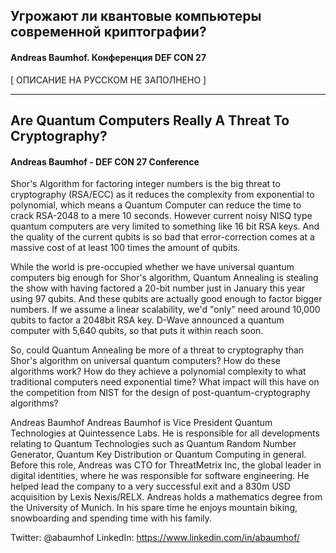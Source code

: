 ## Угрожают ли квантовые компьютеры современной криптографии?

#### Andreas Baumhof. Конференция DEF CON 27

[ ОПИСАНИЕ НА РУССКОМ НЕ ЗАПОЛНЕНО ]

---

## Are Quantum Computers Really A Threat To Cryptography?

#### Andreas Baumhof - DEF CON 27 Conference

Shor's Algorithm for factoring integer numbers is the big threat to cryptography (RSA/ECC) as it reduces the complexity from exponential to polynomial, which means a Quantum Computer can reduce the time to crack RSA-2048 to a mere 10 seconds. However current noisy NISQ type quantum computers are very limited to something like 16 bit RSA keys. And the quality of the current qubits is so bad that error-correction comes at a massive cost of at least 100 times the amount of qubits.

While the world is pre-occupied whether we have universal quantum computers big enough for Shor's algorithm, Quantum Annealing is stealing the show with having factored a 20-bit number just in January this year using 97 qubits. And these qubits are actually good enough to factor bigger numbers. If we assume a linear scalability, we'd "only" need around 10,000 qubits to factor a 2048bit RSA key. D-Wave announced a quantum computer with 5,640 qubits, so that puts it within reach soon.

So, could Quantum Annealing be more of a threat to cryptography than Shor's algorithm on universal quantum computers? How do these algorithms work? How do they achieve a polynomial complexity to what traditional computers need exponential time? What impact will this have on the competition from NIST for the design of post-quantum-cryptography algorithms?

Andreas Baumhof
Andreas Baumhof is Vice President Quantum Technologies at Quintessence Labs. He is responsible for all developments relating to Quantum Technologies such as Quantum Random Number Generator, Quantum Key Distribution or Quantum Computing in general. Before this role, Andreas was CTO for ThreatMetrix Inc, the global leader in digital identities, where he was responsible for software engineering. He helped lead the company to a very successful exit and a 830m USD acquisition by Lexis Nexis/RELX. Andreas holds a mathematics degree from the University of Munich. In his spare time he enjoys mountain biking, snowboarding and spending time with his family.

Twitter: @abaumhof
LinkedIn: https://www.linkedin.com/in/abaumhof/
